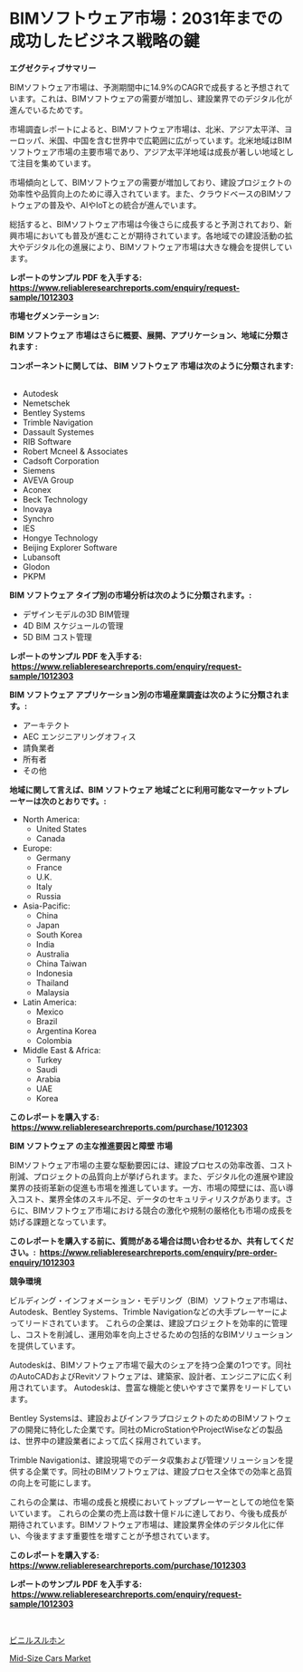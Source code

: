 <p><h1>BIMソフトウェア市場：2031年までの成功したビジネス戦略の鍵</h1></p><p><strong>エグゼクティブサマリー</strong></p>
<p><p>BIMソフトウェア市場は、予測期間中に14.9%のCAGRで成長すると予想されています。これは、BIMソフトウェアの需要が増加し、建設業界でのデジタル化が進んでいるためです。</p><p>市場調査レポートによると、BIMソフトウェア市場は、北米、アジア太平洋、ヨーロッパ、米国、中国を含む世界中で広範囲に広がっています。北米地域はBIMソフトウェア市場の主要市場であり、アジア太平洋地域は成長が著しい地域として注目を集めています。</p><p>市場傾向として、BIMソフトウェアの需要が増加しており、建設プロジェクトの効率性や品質向上のために導入されています。また、クラウドベースのBIMソフトウェアの普及や、AIやIoTとの統合が進んでいます。</p><p>総括すると、BIMソフトウェア市場は今後さらに成長すると予測されており、新興市場においても普及が進むことが期待されています。各地域での建設活動の拡大やデジタル化の進展により、BIMソフトウェア市場は大きな機会を提供しています。</p></p>
<p><strong>レポートのサンプル PDF を入手する: <a href="https://www.reliableresearchreports.com/enquiry/request-sample/1012303">https://www.reliableresearchreports.com/enquiry/request-sample/1012303</a></strong></p>
<p><strong>市場セグメンテーション:</strong></p>
<p><strong> BIM ソフトウェア 市場はさらに概要、展開、アプリケーション、地域に分類されます :</strong></p>
<p><strong>コンポーネントに関しては、 BIM ソフトウェア 市場は次のように分類されます: &nbsp;</strong></p>
<p><ul><li>Autodesk</li><li>Nemetschek</li><li>Bentley Systems</li><li>Trimble Navigation</li><li>Dassault Systemes</li><li>RIB Software</li><li>Robert Mcneel & Associates</li><li>Cadsoft Corporation</li><li>Siemens</li><li>AVEVA Group</li><li>Aconex</li><li>Beck Technology</li><li>Inovaya</li><li>Synchro</li><li>IES</li><li>Hongye Technology</li><li>Beijing Explorer Software</li><li>Lubansoft</li><li>Glodon</li><li>PKPM</li></ul></p>
<p><strong> BIM ソフトウェア タイプ別の市場分析は次のように分類されます。:</strong></p>
<p><ul><li>デザインモデルの3D BIM管理</li><li>4D BIM スケジュールの管理</li><li>5D BIM コスト管理</li></ul></p>
<p><strong>レポートのサンプル PDF を入手する: &nbsp;<a href="https://www.reliableresearchreports.com/enquiry/request-sample/1012303">https://www.reliableresearchreports.com/enquiry/request-sample/1012303</a></strong></p>
<p><strong> BIM ソフトウェア アプリケーション別の市場産業調査は次のように分類されます。:</strong></p>
<p><ul><li>アーキテクト</li><li>AEC エンジニアリングオフィス</li><li>請負業者</li><li>所有者</li><li>その他</li></ul></p>
<p><strong>地域に関して言えば、BIM ソフトウェア 地域ごとに利用可能なマーケットプレーヤーは次のとおりです。:</strong></p>
<p><ul>
    <li>
        North America:
        <ul>
            <li>United States</li>
            <li>Canada</li>
        </ul>
    </li>
    <li>
        Europe:
        <ul>
            <li>Germany</li>
            <li>France</li>
            <li>U.K.</li>
            <li>Italy</li>
            <li>Russia</li>
        </ul>
    </li>
    <li>
        Asia-Pacific:
        <ul>
            <li>China</li>
            <li>Japan</li>
            <li>South Korea</li>
            <li>India</li>
            <li>Australia</li>
            <li>China Taiwan</li>
            <li>Indonesia</li>
            <li>Thailand</li>
            <li>Malaysia</li>
        </ul>
    </li>
    <li>
        Latin America:
        <ul>
            <li>Mexico</li>
            <li>Brazil</li>
            <li>Argentina Korea</li>
            <li>Colombia</li>
        </ul>
    </li>
    <li>
        Middle East & Africa:
        <ul>
            <li>Turkey</li>
            <li>Saudi</li>
            <li>Arabia</li>
            <li>UAE</li>
            <li>Korea</li>
        </ul>
    </li>
    </ul></p>
<p><strong>このレポートを購入する: &nbsp;<a href="https://www.reliableresearchreports.com/purchase/1012303">https://www.reliableresearchreports.com/purchase/1012303</a></strong></p>
<p><strong>BIM ソフトウェア の主な推進要因と障壁 市場</strong></p>
<p><p>BIMソフトウェア市場の主要な駆動要因には、建設プロセスの効率改善、コスト削減、プロジェクトの品質向上が挙げられます。また、デジタル化の進展や建設業界の技術革新の促進も市場を推進しています。一方、市場の障壁には、高い導入コスト、業界全体のスキル不足、データのセキュリティリスクがあります。さらに、BIMソフトウェア市場における競合の激化や規制の厳格化も市場の成長を妨げる課題となっています。</p></p>
<p><strong>このレポートを購入する前に、質問がある場合は問い合わせるか、共有してください。:&nbsp; <a href="https://www.reliableresearchreports.com/enquiry/pre-order-enquiry/1012303">https://www.reliableresearchreports.com/enquiry/pre-order-enquiry/1012303</a></strong></p>
<p><strong>競争環境</strong></p>
<p><p>ビルディング・インフォメーション・モデリング（BIM）ソフトウェア市場は、Autodesk、Bentley Systems、Trimble Navigationなどの大手プレーヤーによってリードされています。 これらの企業は、建設プロジェクトを効率的に管理し、コストを削減し、運用効率を向上させるための包括的なBIMソリューションを提供しています。</p><p>Autodeskは、BIMソフトウェア市場で最大のシェアを持つ企業の1つです。同社のAutoCADおよびRevitソフトウェアは、建築家、設計者、エンジニアに広く利用されています。 Autodeskは、豊富な機能と使いやすさで業界をリードしています。</p><p>Bentley Systemsは、建設およびインフラプロジェクトのためのBIMソフトウェアの開発に特化した企業です。同社のMicroStationやProjectWiseなどの製品は、世界中の建設業者によって広く採用されています。</p><p>Trimble Navigationは、建設現場でのデータ収集および管理ソリューションを提供する企業です。同社のBIMソフトウェアは、建設プロセス全体での効率と品質の向上を可能にします。</p><p>これらの企業は、市場の成長と規模においてトッププレーヤーとしての地位を築いています。 これらの企業の売上高は数十億ドルに達しており、今後も成長が期待されています。BIMソフトウェア市場は、建設業界全体のデジタル化に伴い、今後ますます重要性を増すことが予想されています。</p></p>
<p><strong>このレポートを購入する: &nbsp; <a href="https://www.reliableresearchreports.com/purchase/1012303">https://www.reliableresearchreports.com/purchase/1012303</a></strong></p>
<p><strong>レポートのサンプル PDF を入手する: &nbsp;<a href="https://www.reliableresearchreports.com/enquiry/request-sample/1012303">https://www.reliableresearchreports.com/enquiry/request-sample/1012303</a></strong><strong></strong></p>
<p>&nbsp;</p>
<p><p><a href="https://github.com/SantosDicki04/Market-Research-Report-List-1/blob/main/97896546124.md">ビニルスルホン</a></p><p><a href="https://chivalrous-flock-a86.notion.site/Mid-Size-Cars-Market-Size-and-Growth-Market-Segmentation-Regional-and-Country-Breakdowns-and-Mark-a58a290693434c73810c95f5a59269bf">Mid-Size Cars Market</a></p></p>